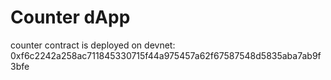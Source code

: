 # Counter dApp

counter contract is deployed on devnet: 0xf6c2242a258ac711845330715f44a975457a62f67587548d5835aba7ab9f3bfe